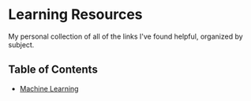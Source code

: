 # Learning Resources

My personal collection of all of the links I've found helpful, organized by subject.

## Table of Contents

* [Machine Learning](https://github.com/stevenschmatz/learning-resources/blob/master/machine-learning.md)
